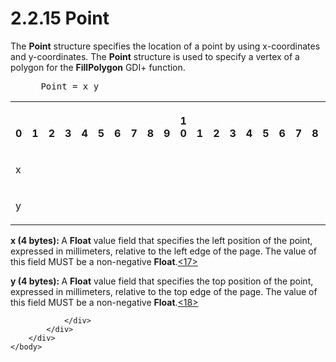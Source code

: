 <html dir="LTR" xmlns:mshelp="http://msdn.microsoft.com/mshelp" xmlns:ddue="http://ddue.schemas.microsoft.com/authoring/2003/5" xmlns:xlink="http://www.w3.org/1999/xlink" xmlns:tool="http://www.microsoft.com/tooltip">
    <head>
        <meta http-equiv="Content-Type" content="text/html; CHARSET=utf-8"></meta>
        <meta name="save" content="history"></meta>
        <title>2.2.15 Point</title>
        <xml>
            <mshelp:toctitle title="2.2.15 Point"></mshelp:toctitle>
            <mshelp:rltitle title="[MS-RGDI]: Point"></mshelp:rltitle>
            <mshelp:keyword index="A" term="d4cf77d9-cb9c-4ce1-b25e-7e38923220d4"></mshelp:keyword>
            <mshelp:attr name="DCSext.ContentType" value="open specification"></mshelp:attr>
            <mshelp:attr name="AssetID" value="d4cf77d9-cb9c-4ce1-b25e-7e38923220d4"></mshelp:attr>
            <mshelp:attr name="TopicType" value="kbRef"></mshelp:attr>
            <mshelp:attr name="DCSext.Title" value="[MS-RGDI]: Point" />
        </xml>
    </head>
    <body>
        <div id="header">
            <h1 class="heading">2.2.15 Point</h1>
        </div>
        <div id="mainSection">
            <div id="mainBody">
                <div id="allHistory" class="saveHistory"></div>
                <div id="sectionSection0" class="section" name="collapseableSection">
                    

<p>The <b>Point</b> structure specifies the location of a point
by using x-coordinates and y-coordinates. The <b>Point</b> structure is used to
specify a vertex of a polygon for the <b>FillPolygon</b> GDI+ function.</p>

<dl>
<dd>
<div><pre> Point = x y
</pre></div>
</dd></dl>

<table>
 <tr>
  <th><p><br>0</p></th>
  <th><p><br>1</p></th>
  <th><p><br>2</p></th>
  <th><p><br>3</p></th>
  <th><p><br>4</p></th>
  <th><p><br>5</p></th>
  <th><p><br>6</p></th>
  <th><p><br>7</p></th>
  <th><p><br>8</p></th>
  <th><p><br>9</p></th>
  <th><p>1<br>0</p></th>
  <th><p><br>1</p></th>
  <th><p><br>2</p></th>
  <th><p><br>3</p></th>
  <th><p><br>4</p></th>
  <th><p><br>5</p></th>
  <th><p><br>6</p></th>
  <th><p><br>7</p></th>
  <th><p><br>8</p></th>
  <th><p><br>9</p></th>
  <th><p>2<br>0</p></th>
  <th><p><br>1</p></th>
  <th><p><br>2</p></th>
  <th><p><br>3</p></th>
  <th><p><br>4</p></th>
  <th><p><br>5</p></th>
  <th><p><br>6</p></th>
  <th><p><br>7</p></th>
  <th><p><br>8</p></th>
  <th><p><br>9</p></th>
  <th><p>3<br>0</p></th>
  <th><p><br>1</p></th>
 </tr>
 <tr>
  <td colspan="32">
  <p>x</p>
  </td>
 </tr>
 <tr>
  <td colspan="32">
  <p>y</p>
  </td>
 </tr>
</table>

<p><b>x (4 bytes): </b>A <b>Float</b> value field that
specifies the left position of the point, expressed in millimeters, relative to
the left edge of the page. The value of this field MUST be a non-negative <b>Float</b>.<a id="Appendix_A_Target_17"></a><a href="5f16d945-e8a0-4cc3-9547-1c8f3e568219.htm#Appendix_A_17" aria-label="Product behavior note 17">&lt;17&gt;</a></p>

<p><b>y (4 bytes): </b>A <b>Float</b> value field that
specifies the top position of the point, expressed in millimeters, relative to
the top edge of the page. The value of this field MUST be a non-negative <b>Float</b>.<a id="Appendix_A_Target_18"></a><a href="5f16d945-e8a0-4cc3-9547-1c8f3e568219.htm#Appendix_A_18" aria-label="Product behavior note 18">&lt;18&gt;</a></p>


                </div>
            </div>
        </div>
    </body>
</html>